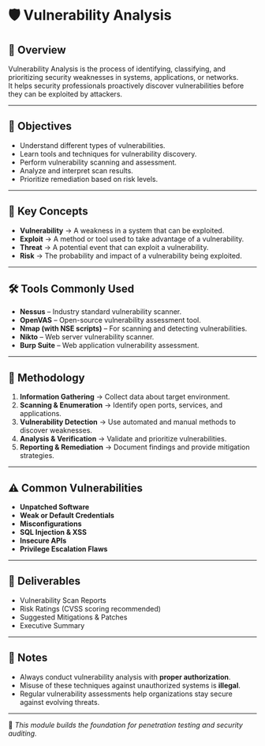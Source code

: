 
# 🛡️ Vulnerability Analysis

## 📘 Overview
Vulnerability Analysis is the process of identifying, classifying, and prioritizing security weaknesses in systems, applications, or networks.  
It helps security professionals proactively discover vulnerabilities before they can be exploited by attackers.

---

## 🎯 Objectives
- Understand different types of vulnerabilities.
- Learn tools and techniques for vulnerability discovery.
- Perform vulnerability scanning and assessment.
- Analyze and interpret scan results.
- Prioritize remediation based on risk levels.

---

## 🔑 Key Concepts
- **Vulnerability** → A weakness in a system that can be exploited.
- **Exploit** → A method or tool used to take advantage of a vulnerability.
- **Threat** → A potential event that can exploit a vulnerability.
- **Risk** → The probability and impact of a vulnerability being exploited.

---

## 🛠️ Tools Commonly Used
- **Nessus** – Industry standard vulnerability scanner.  
- **OpenVAS** – Open-source vulnerability assessment tool.  
- **Nmap (with NSE scripts)** – For scanning and detecting vulnerabilities.  
- **Nikto** – Web server vulnerability scanner.  
- **Burp Suite** – Web application vulnerability assessment.  

---

## 📂 Methodology
1. **Information Gathering** → Collect data about target environment.  
2. **Scanning & Enumeration** → Identify open ports, services, and applications.  
3. **Vulnerability Detection** → Use automated and manual methods to discover weaknesses.  
4. **Analysis & Verification** → Validate and prioritize vulnerabilities.  
5. **Reporting & Remediation** → Document findings and provide mitigation strategies.  

---

## ⚠️ Common Vulnerabilities
- **Unpatched Software**  
- **Weak or Default Credentials**  
- **Misconfigurations**  
- **SQL Injection & XSS**  
- **Insecure APIs**  
- **Privilege Escalation Flaws**  

---

## 📑 Deliverables
- Vulnerability Scan Reports  
- Risk Ratings (CVSS scoring recommended)  
- Suggested Mitigations & Patches  
- Executive Summary  

---

## 📌 Notes
- Always conduct vulnerability analysis with **proper authorization**.  
- Misuse of these techniques against unauthorized systems is **illegal**.  
- Regular vulnerability assessments help organizations stay secure against evolving threats.

---
🚀 *This module builds the foundation for penetration testing and security auditing.*
